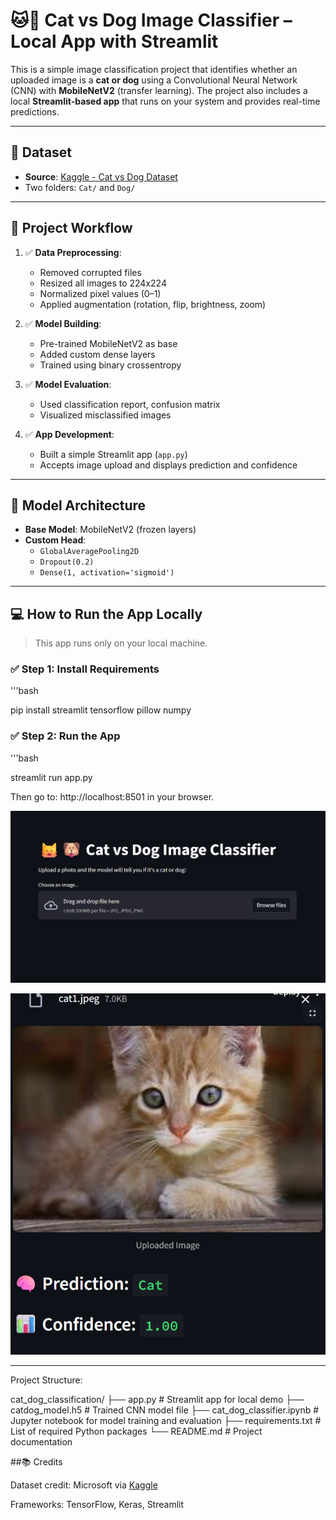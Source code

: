 # 🐱🐶 Cat vs Dog Image Classifier – Local App with Streamlit

This is a simple image classification project that identifies whether an uploaded image is a **cat or dog** using a Convolutional Neural Network (CNN) with **MobileNetV2** (transfer learning). The project also includes a local **Streamlit-based app** that runs on your system and provides real-time predictions.

---

## 📁 Dataset

- **Source**: [Kaggle - Cat vs Dog Dataset](https://www.kaggle.com/datasets/karakaggle/kaggle-cat-vs-dog-dataset)
- Two folders: `Cat/` and `Dog/`

---

## 🔄 Project Workflow

1. ✅ **Data Preprocessing**:
   - Removed corrupted files
   - Resized all images to 224x224
   - Normalized pixel values (0–1)
   - Applied augmentation (rotation, flip, brightness, zoom)

2. ✅ **Model Building**:
   - Pre-trained MobileNetV2 as base
   - Added custom dense layers
   - Trained using binary crossentropy

3. ✅ **Model Evaluation**:
   - Used classification report, confusion matrix
   - Visualized misclassified images

4. ✅ **App Development**:
   - Built a simple Streamlit app (`app.py`)
   - Accepts image upload and displays prediction and confidence

---

## 🧠 Model Architecture

- **Base Model**: MobileNetV2 (frozen layers)
- **Custom Head**:
  - `GlobalAveragePooling2D`
  - `Dropout(0.2)`
  - `Dense(1, activation='sigmoid')`

---

## 💻 How to Run the App Locally

>  This app runs only on your local machine.

### ✅ Step 1: Install Requirements

'''bash

pip install streamlit tensorflow pillow numpy

### ✅ Step 2: Run the App

'''bash

streamlit run app.py


Then go to: http://localhost:8501 in your browser.

![Screenshot](https://github.com/gopikasabu25/Image_Classification/blob/main/sample.png)


![Screenshot](https://github.com/gopikasabu25/Image_Classification/blob/main/sample1.png)

----
Project Structure:

cat_dog_classification/
├── app.py                   # Streamlit app for local demo
├── catdog_model.h5          # Trained CNN model file
├── cat_dog_classifier.ipynb # Jupyter notebook for model training and evaluation
├── requirements.txt         # List of required Python packages
└── README.md                # Project documentation

##📚 Credits

Dataset credit: Microsoft via [Kaggle](https://www.kaggle.com/datasets/karakaggle/kaggle-cat-vs-dog-dataset)

Frameworks: TensorFlow, Keras, Streamlit
     
